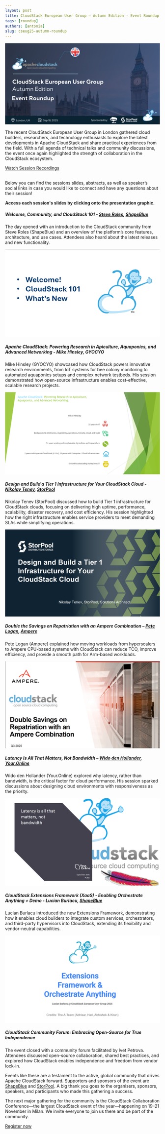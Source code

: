 ```yaml
---
layout: post
title: CloudStack European User Group – Autumn Edition - Event Roundup
tags: [roundup]
authors: [antonia]
slug: cseug25-autumn-roundup
---
```


![](Roundup.png "Blog Header Image")

The recent CloudStack European User Group in London gathered cloud
builders, researchers, and technology enthusiasts to explore the
latest developments in Apache CloudStack and share practical
experiences from the field. With a full agenda of technical talks and
community discussions, the event once again highlighted the strength
of collaboration in the CloudStack ecosystem.

<!-- truncate -->

<div class="col col-3 col-lg text-center">
  <a class="button button--primary" href="https://www.youtube.com/playlist?list=PLnIKk7GjgFlYq0GjNqEhYt6UhQT3lH3YB" target="_blank">Watch Session Recordings</a>
</div>
<br/>

Below you can find the sessions slides, abstracts, as well as
speaker’s social links in case you would like to connect and have any
questions about their session!

**Access each session's slides by clicking onto the presentation graphic.**

##### Welcome, Community, and CloudStack 101 - [Steve Roles](https://www.linkedin.com/in/steveroles/), [ShapeBlue](https://www.linkedin.com/company/shapeblue)

The day opened with an introduction to the CloudStack community from
Steve Roles (ShapeBlue) and an overview of the platform’s core
features, architecture, and use cases. Attendees also heard about the
latest releases and new functionality.

[![](Steve.png "Welcome, Community, and CloudStack 101 - slides")](https://www.slideshare.net/slideshow/introduction-101-whats-new-steve-roles-pptx/283420636)

##### Apache CloudStack: Powering Research in Apiculture, Aquaponics, and Advanced Networking - Mike Hinsley, GYOCYO

Mike Hinsley (GYOCYO) showcased how CloudStack powers innovative
research environments, from IoT systems for bee colony monitoring to
automated aquaponics setups and complex network testbeds. His session
demonstrated how open-source infrastructure enables cost-effective,
scalable research projects.

[![](Mike.png "Apache CloudStack: Powering Research in Apiculture, Aquaponics, and Advanced Networking - slides")](https://www.slideshare.net/slideshow/apache-cloudstack-powering-research-in-apiculture-aquaponics-and-advanced-networking-mike-hinsley-pdf/283421050)

##### Design and Build a Tier 1 Infrastructure for Your CloudStack Cloud - [Nikolay Tenev](https://www.linkedin.com/in/ntenev/), [StorPool](https://www.linkedin.com/company/storpool/)

Nikolay Tenev (StorPool) discussed how to build Tier 1 infrastructure
for CloudStack clouds, focusing on delivering high uptime,
performance, scalability, disaster recovery, and cost efficiency. His
session highlighted how the right infrastructure enables service
providers to meet demanding SLAs while simplifying operations.

[![](Nikolay.png "Design and Build a Tier 1 Infrastructure for Your CloudStack Cloud - slides")](https://www.slideshare.net/slideshow/design-and-build-a-tier-1-infrastructure-for-your-cloudstack-cloud-pdf/283421075)

##### Double the Savings on Repatriation with an Ampere Combination – [Pete Logan](https://www.linkedin.com/in/petelogan/), [Ampere](https://www.linkedin.com/company/amperecomp/)

Pete Logan (Ampere) explained how moving workloads from hyperscalers
to Ampere CPU-based systems with CloudStack can reduce TCO, improve
efficiency, and provide a smooth path for Arm-based workloads.

[![](Pete.png "Double the Savings on Repatriation with an Ampere Combination - slides")](https://www.slideshare.net/slideshow/double-the-savings-on-repatriation-with-an-ampere-combination/283421099)

##### Latency Is All That Matters, Not Bandwidth – [Wido den Hollander](https://www.linkedin.com/in/widodh/), [Your.Online](https://www.linkedin.com/company/youronline/)

Wido den Hollander (Your.Online) explored why latency, rather than
bandwidth, is the critical factor for cloud performance. His session
sparked discussions about designing cloud environments with
responsiveness as the priority.

[![](Wido.png "Latency Is All That Matters, Not Bandwidt - slides")](https://www.slideshare.net/slideshow/latency-is-all-that-matters-not-bandwidth-wido-den-hollander/283421175)

##### CloudStack Extensions Framework (XaaS) - Enabling Orchestrate Anything + Demo - Lucian Burlacu, [ShapeBlue](https://www.linkedin.com/company/shapeblue/)

Lucian Burlacu introduced the new Extensions Framework, demonstrating
how it enables cloud builders to integrate custom services,
orchestrators, and third-party hypervisors into CloudStack, extending
its flexibility and vendor-neutral capabilities.

[![](Lucian.png "CloudStack Extensions Framework (XaaS) - Enabling Orchestrate Anything + Demo - slides")](https://www.slideshare.net/slideshow/cloudstack-extensions-framework-xaas-enabling-orchestrate-anything-demo-lucian-burlacu/283421201)

##### CloudStack Community Forum: Embracing Open-Source for True Independence

The event closed with a community forum facilitated by Ivet
Petrova. Attendees discussed open-source collaboration, shared best
practices, and explored how CloudStack enables independence and
freedom from vendor lock-in.

Events like these are a testament to the active, global community that
drives Apache CloudStack forward. Supporters and sponsors of the event
are [ShapeBlue](https://shapeblue.com) and
[StorPool](https://storpool.com). A big thank you goes to the
organisers, sponsors, speakers, and participants who made this
gathering a success.

The next major gathering for the community is the CloudStack
Collaboration Conference—the largest CloudStack event of the
year—happening on 19–21 November in Milan. We invite everyone to join
us there and be part of the community.

<div class="col col-3 col-lg text-center">
<a class="button button--primary" href="https://www.cloudstackcollab.org/" target="_blank">Register now</a>
</div>

